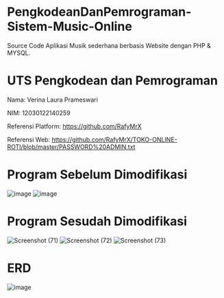 # PengkodeanDanPemrograman-Sistem-Music-Online
Source Code Aplikasi Musik sederhana berbasis Website dengan PHP &amp; MYSQL.
# UTS Pengkodean dan Pemrograman
Nama: Verina Laura Prameswari

NIM: 12030122140259

Referensi Platform: https://github.com/RafyMrX

Referensi Web: https://github.com/RafyMrX/TOKO-ONLINE-ROTI/blob/master/PASSWORD%20ADMIN.txt
# Program Sebelum Dimodifikasi
![image](https://github.com/verinalaura/PengkodeanDanPemrograman-Sistem-Music-Online/assets/166783472/6476da9d-0f40-4128-a65b-47a230a8532f)
![image](https://github.com/verinalaura/PengkodeanDanPemrograman-Sistem-Music-Online/assets/166783472/4a604cfb-8f9a-46f6-a65c-cde1dba1880c)
# Program Sesudah Dimodifikasi
![Screenshot (71)](https://github.com/verinalaura/PengkodeanDanPemrograman-Sistem-Music-Online/assets/166783472/7d803909-46b8-470e-9d7e-0be5fb38b6c2)
![Screenshot (72)](https://github.com/verinalaura/PengkodeanDanPemrograman-Sistem-Music-Online/assets/166783472/34b9eb27-aebd-4452-a807-9e9a2de74d73)
![Screenshot (73)](https://github.com/verinalaura/PengkodeanDanPemrograman-Sistem-Music-Online/assets/166783472/06f1fc54-e67e-4f4a-8995-3fe4b748f246)
# ERD
![image](https://github.com/verinalaura/PengkodeanDanPemrograman-Sistem-Music-Online/assets/166783472/afe04163-98ec-472e-83d3-f59bc2dff9cb)

